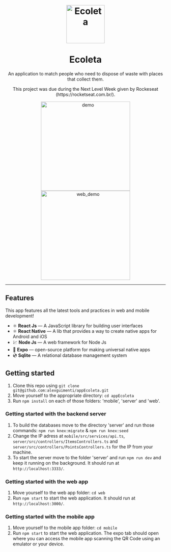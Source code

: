 <h1 align="center">
<br>
  <img src="https://66.media.tumblr.com/bbadff36e7476287dca8c4cd0afdb67e/02014eeb4b03fe2c-c2/s250x400/8a36e5374c42ccfab57c0c7001c021faf20d8bb5.jpg" alt="Ecoleta" width="120">
<br>
<br>
Ecoleta
</h1>


<p align="center">An application to match people who need to dispose of waste with places that collect them.</p>
<p align="center">This project was due during the Next Level Week given by Rockeseat (https://rocketseat.com.br/).</p>

[//]: # "Add your gifs/images here:"



<div align="center">
<img  src="https://s7.gifyu.com/images/ezgif.com-video-to-gif62be27928cfd2b59.gif" alt="demo" height="280">
<img src="https://s7.gifyu.com/images/ezgif.com-video-to-gif-1549eb41e78582786.gif" alt="web_demo" height="280">
</div>
<hr />

## Features

[//]: # "Add the features of your project here:"

This app features all the latest tools and practices in web and mobile development!

- ⚛️ **React Js** — A JavaScript library for building user interfaces
- ⚛️ **React Native** — A lib that provides a way to create native apps for Android and iOS
- 💹 **Node Js** — A web framework for Node Js
- 📱 **Expo** — open-source platform for making universal native apps
- 💿 **Sqlite** — A relational database management system

## Getting started

1. Clone this repo using `git clone git@github.com:alexguimenti/appEcoleta.git`
2. Move yourself to the appropriate directory: `cd appEcoleta`
3. Run `npm install` on each of those folders: 'mobile', 'server' and 'web'.

### Getting started with the backend server

1. To build the databases move to the directory 'server' and run those commands: `npm run knex:migrate` & `npm run knex:seed`
2. Change the IP adress at `mobile/src/services/api.ts`, `server/src/controllers/ItemsControllers.ts` and `server/src/controllers/PointsControllers.ts` for the IP from your machine.
3. To start the server move to the folder 'server' and run `npm run dev` and keep it running on the background. It should run at `http://localhost:3333/`.

### Getting started with the web app

1. Move yourself to the web app folder: `cd web`
2. Run `npm start` to start the web application. It should run at `http://localhost:3000/`.

### Getting started with the mobile app

1. Move yourself to the mobile app folder: `cd mobile`
2. Run `npm start` to start the web application. The expo tab should open where you can access the mobile app scanning the QR Code using an emulator or your device.

